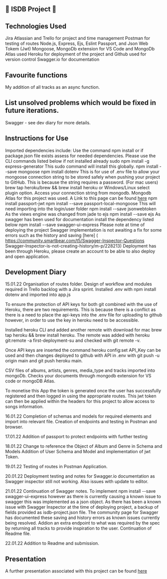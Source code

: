 ## :musical_note: ISDB Project :musical_note: ##

## Technologies Used

Jira Atlassian and Trello for project and time management 
Postman for testing of routes 
Node.js, Express, Ejs, Eslint Passport, and Json Web Tokem (Jwt)
Mongoose, MongoDb extension for VS Code and MongoDb Atlas used
Heroku for deployment of the project and Github used for version control
Swagger.io for documentation 

## Favourite functions

My addition of all tracks as an async function.
## List unsolved problems which would be fixed in future iterations.

Swagger - see dev diary for more details.
## Instructions for Use ##

Imported dependencies include: 
Use the command npm install or if package.json file exists assess for needed dependencies. Please use the CLI commands listed below if not installed already
    sudo npm install -g express-generator
This sudo command will install this globally.
    npm install --save mongoose
    npm install dotenv 
This is for use of .env file to allow your mongoose connection string to be stored safely when pushing your project to GitHub. This is because the string requires a password. 
    (For mac users) brew tap heroku/brew && brew install heroku 
or Windows/Linux select plugin option. 
Access your connection string from mongodb. Mongodb Atlas for this project was used.
A Link to this page can be found [here]( https://www.mongodb.com/atlas/database)
    npm install passport-jwt
    npm install --save passport-local-mongoose
This will need importing into the login/user folder
    npm install --save jsonwebtoken
As the views engine was changed from jade to ejs
    npm install --save ejs
As swagger has been used for documentation install the dependency listed below
npm install --save swagger-ui-express 
Please note at time of deploying the project Swagger implementation is not awaiting a fix for some errors such as the history and saving [here] ( https://community.smartbear.com/t5/Swagger-Inspector-Questions Swagger-Inspector-is-not-creating-history/m-p/228213)
Deployment has been through Heroku, please create an account to be able to also deploy and open application. 
## Development Diary ##

15.01.22
Organisation of routes folder. Design of workflow and modules required in Trello backlog with a Jira sprint. Installed .env with npm install dotenv and imported into app.js 

To ensure the protection of API keys for both git combined with the use of Heroku, there are two requirements. This is because there is a conflict as there is a need to place the api-keys into the .env file for uploading to github however, in order to use the key in heroku need to be accessible. 

Installed heroku CLI and added another remote with download for mac brew tap heroku && brew install heroku. The remote was added with heroku git:remote -a first-deployment-su and checked with git remote -v.

Once API keys are inserted the command heroku config:set API_Key can be used and then changes deployed to github with API in .env with git push -u origin main and git push heroku main.

CSV files of albums, artists, genres, media_type and tracks imported into mongoDb. Checks your documents through mongodb extension for VS code or mongoDB Atlas. 

To monetise this App the token is generated once the user has successfully registered and then logged in using the appropriate routes. This jwt token can then be applied within the headers for this project to allow access to songs information. 

16.01.22
Completion of schemas and models for required elements and import into relevant file. Creation of endpoints and testing in Postman and browser. 

17.01.22
Addition of passport to protect endpoints with further testing 

18.01.22 
Change to reference the Object of Album and Genre in Schema and Models
Addition of User Schema and Model and implementation of jwt Token.

19.01.22
Testing of routes in Postman Application.

20.01.22
Deployment testing and notes for Swagger.io documentation as Swagger inspector still not working. Also issues with update to editor. 

21.01.22 
Continuation of Swagger notes. To implement npm install --save swagger-ui-express however as there is currently causing a known issue to swagger this was implemented as a json object. 
As there has been a known issue with Swagger Inspector at the time of deploying project, a backup of fields provided as isdb-project.json file. The community page for Swagger has documented these saving and history errors as known issues currently being resolved.
Addion an extra endpoint to what was required by the spec by returning all tracks to provide inspiration to the user.
Continuation of Readme file.

22.01.22 
Addition to Readme and submission. 
## Presentation ##
A further presentation associated with this project can be found [here]( https://docs.google.com/presentation/d/1S2HrUkbbLnUysO_GNOqxuWb9Emv4MKiV/edit?usp=sharing&ouid=102768298084610579842&rtpof=true&sd=true)



